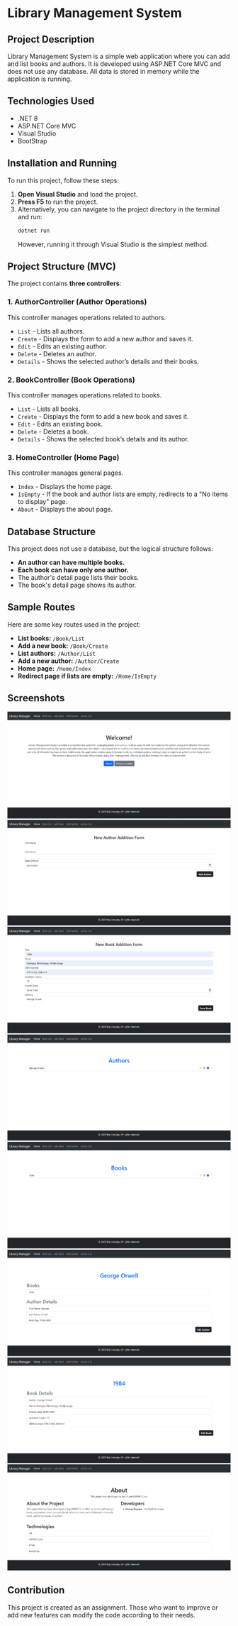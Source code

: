 # Library Management System

## Project Description
Library Management System is a simple web application where you can add and list books and authors. It is developed using ASP.NET Core MVC and does not use any database. All data is stored in memory while the application is running.

## Technologies Used
- .NET 8
- ASP.NET Core MVC
- Visual Studio
- BootStrap

## Installation and Running
To run this project, follow these steps:

1. **Open Visual Studio** and load the project.
2. **Press F5** to run the project.
3. Alternatively, you can navigate to the project directory in the terminal and run:
   ```sh
   dotnet run
   ```
   However, running it through Visual Studio is the simplest method.

## Project Structure (MVC)
The project contains **three controllers**:

### 1. **AuthorController** (Author Operations)
This controller manages operations related to authors.
- `List` - Lists all authors.
- `Create` - Displays the form to add a new author and saves it.
- `Edit` - Edits an existing author.
- `Delete` - Deletes an author.
- `Details` - Shows the selected author’s details and their books.

### 2. **BookController** (Book Operations)
This controller manages operations related to books.
- `List` - Lists all books.
- `Create` - Displays the form to add a new book and saves it.
- `Edit` - Edits an existing book.
- `Delete` - Deletes a book.
- `Details` - Shows the selected book’s details and its author.

### 3. **HomeController** (Home Page)
This controller manages general pages.
- `Index` - Displays the home page.
- `IsEmpty` - If the book and author lists are empty, redirects to a "No items to display" page.
- `About` - Displays the about page.

## Database Structure
This project does not use a database, but the logical structure follows:
- **An author can have multiple books.**
- **Each book can have only one author.**
- The author's detail page lists their books.
- The book's detail page shows its author.

## Sample Routes
Here are some key routes used in the project:

- **List books:** `/Book/List`
- **Add a new book:** `/Book/Create`
- **List authors:** `/Author/List`
- **Add a new author:** `/Author/Create`
- **Home page:** `/Home/Index`
- **Redirect page if lists are empty:** `/Home/IsEmpty`

## Screenshots
![Örnek Resim](https://github.com/OsmanOzyasar/MVC_Library_Managment_App/blob/master/images/Main_Menu.png)
![Örnek Resim](https://github.com/OsmanOzyasar/MVC_Library_Managment_App/blob/master/images/Add_Author.png)
![Örnek Resim](https://github.com/OsmanOzyasar/MVC_Library_Managment_App/blob/master/images/Add_Book.png)
![Örnek Resim](https://github.com/OsmanOzyasar/MVC_Library_Managment_App/blob/master/images/Author_List.png)
![Örnek Resim](https://github.com/OsmanOzyasar/MVC_Library_Managment_App/blob/master/images/Book_List.png)
![Örnek Resim](https://github.com/OsmanOzyasar/MVC_Library_Managment_App/blob/master/images/Author_Detail.png)
![Örnek Resim](https://github.com/OsmanOzyasar/MVC_Library_Managment_App/blob/master/images/Book_Detail.png)
![Örnek Resim](https://github.com/OsmanOzyasar/MVC_Library_Managment_App/blob/master/images/About.png)
## Contribution
This project is created as an assignment. Those who want to improve or add new features can modify the code according to their needs.

